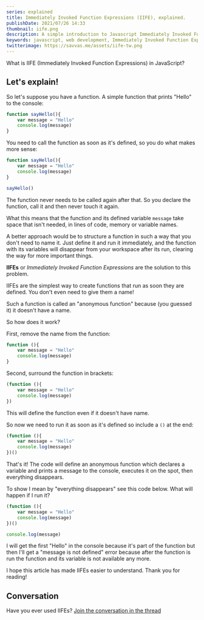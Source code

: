 ```yaml
---
series: explained
title: Immediately Invoked Function Expressions (IIFE), explained.
publishDate: 2021/07/26 14:33
thumbnail: iife.png
description: A simple introduction to Javascript Immediately Invoked Function Expressions
keywords: javascript, web development, Immediately Invoked Function Expressions, iife
twitterimage: https://savvas.me/assets/iife-tw.png
---
```


What is IIFE (Immediately Invoked Function Expressions) in JavaScript?

## Let's explain! 

So let's suppose you have a function. A simple function that prints "Hello" to the console:

```js
function sayHello(){
    var message = "Hello"
    console.log(message)
}
```

You need to call the function as soon as it's defined, so you do what makes more sense:

```js
function sayHello(){
    var message = "Hello"
    console.log(message)
}

sayHello()
```

The function never needs to be called again after that. So you declare the function, call it and then never touch it again.

What this means that the function and its defined variable `message` take space that isn't needed, in lines of code, memory or variable names.

A better approach would be to structure a function in such a way that you don't need to name it. Just define it and run it immediately, and the function with its variables will disappear from your workspace after its run, clearing the way for more important things.

**IIFEs** or *Immediately Invoked Function Expressions* are the solution to this problem.

IIFEs are the simplest way to create functions that run as soon they are defined. You don't even need to give them a name!

Such a function is called an "anonymous function" because (you guessed it) it doesn't have a name.

So how does it work?

First, remove the name from the function:

```js
function (){
    var message = "Hello"
    console.log(message)
}
```

Second, surround the function in brackets:

```js
(function (){
    var message = "Hello"
    console.log(message)
})
```

This will define the function even if it doesn't have name. 

So now we need to run it as soon as it's defined so include a `()` at the end:

```js
(function (){
    var message = "Hello"
    console.log(message)
})()
```

That's it! The code will define an anonymous function which declares a variable and prints a message to the console, executes it on the spot, then everything disappears.

To show I mean by "everything disappears" see this code below. What will happen if I run it?

```js
(function (){
    var message = "Hello"
    console.log(message)
})()

console.log(message)
```

I will get the first "Hello" in the console because it's part of the function but then I'll get a "message is not defined" error because after the function is run the function and its variable is not available any more.

I hope this article has made IIFEs easier to understand. Thank you for reading!

## Conversation

Have you ever used IIFEs? [Join the conversation in the thread](https://twitter.com/SavvasStephnds/status/1417819885342806021)